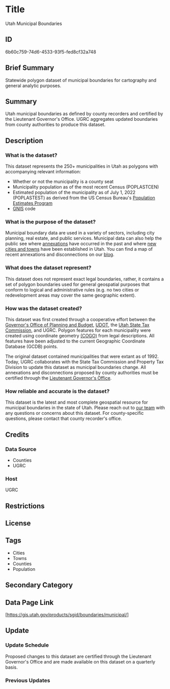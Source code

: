# Title

Utah Municipal Boundaries

## ID

6b60c759-74d6-4533-93f5-fed8cf32a748

## Brief Summary

Statewide polygon dataset of municipal boundaries for cartography and general analytic purposes.

## Summary

Utah municipal boundaries as defined by county recorders and certified by the Lieutenant Governor's Office. UGRC aggregates updated boundaries from county authorities to produce this dataset.

## Description

### What is the dataset?

This dataset represents the 250+ municipalities in Utah as polygons with accompanying relevant information:

- Whether or not the municipality is a county seat
- Municipality population as of the most recent Census (POPLASTCEN)
- Estimated population of the municipality as of July 1, 2022 (POPLASTEST) as derived from the US Census Bureau's [Population Estimates Program](https://www.census.gov/data/tables/time-series/demo/popest/2020s-total-cities-and-towns.html#v2022)
- [GNIS](https://www.usgs.gov/faqs/what-geographic-names-information-system-gnis#:~:text=The%20Geographic%20Names%20Information%20System%20(GNIS)%2C%20developed%20by%20the,and%20outlying%20areas%20of%20the) code

### What is the purpose of the dataset?

Municipal boundary data are used in a variety of sectors, including city planning, real estate, and public services. Municipal data can also help the public see where [annexations](https://gis.utah.gov/blog/2023-01-30-municipal-boundaries-final-update-for-2022/) have occurred in the past and where [new cities and towns](https://gis.utah.gov/blog/2018-09-04-newest-city-added-to-state-and-municipal-boundary-updates-for-third-quarter-2018/) have been established in Utah. You can find a map of recent annexations and disconnections on our [blog](https://www.arcgis.com/home/webmap/viewer.html?webmap=c5ab7e0fcd514f1a9db6b8dad55bba63).

### What does the dataset represent?

This dataset does not represent exact legal boundaries, rather, it contains a set of polygon boundaries used for general geospatial purposes that conform to logical and administrative rules (e.g. no two cities or redevelopment areas may cover the same geographic extent).

### How was the dataset created?

This dataset was first created through a cooperative effort between the [Governor's Office of Planning and Budget](https://gopb.utah.gov/), [UDOT](https://udot.utah.gov/), the [Utah State Tax Commission](https://incometax.utah.gov/), and UGRC. Polygon features for each municipality were created using coordinate geometry [(COGO)](https://pro.arcgis.com/en/pro-app/latest/help/editing/introduction-to-cogo.htm) from legal descriptions. All features have been adjusted to the current Geographic Coordinate Database (GCDB) points.

The original dataset contained municipalities that were extant as of 1992. Today, UGRC collaborates with the State Tax Commission and Property Tax Division to update this dataset as municipal boundaries change. All annexations and disconnections proposed by county authorities must be certified through the [Lieutenant Governor's Office](https://ltgovernor.utah.gov/).

### How reliable and accurate is the dataset?

This dataset is the latest and most complete geospatial resource for municipal boundaries in the state of Utah. Please reach out to [our team](https://gis.utah.gov/contact/) with any questions or concerns about this dataset. For county-specific questions, please contact that county recorder's office.

## Credits

### Data Source

- Counties
- UGRC

### Host

UGRC

## Restrictions

## License

## Tags

- Cities
- Towns
- Counties
- Population

## Secondary Category

## Data Page Link

[https://gis.utah.gov/products/sgid/boundaries/municipal/]

## Update

### Update Schedule

Proposed changes to this dataset are certified through the Lieutenant Governor's Office and are made available on this dataset on a quarterly basis.

### Previous Updates
